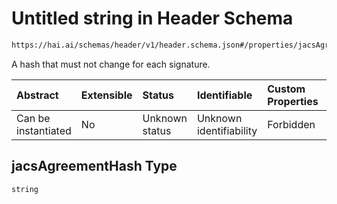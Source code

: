 # Untitled string in Header Schema

```txt
https://hai.ai/schemas/header/v1/header.schema.json#/properties/jacsAgreementHash
```

A hash that must not change for each signature.

| Abstract            | Extensible | Status         | Identifiable            | Custom Properties | Additional Properties | Access Restrictions | Defined In                                                                                |
| :------------------ | :--------- | :------------- | :---------------------- | :---------------- | :-------------------- | :------------------ | :---------------------------------------------------------------------------------------- |
| Can be instantiated | No         | Unknown status | Unknown identifiability | Forbidden         | Allowed               | none                | [header.schema.json\*](../../schemas/header/v1/header.schema.json "open original schema") |

## jacsAgreementHash Type

`string`
